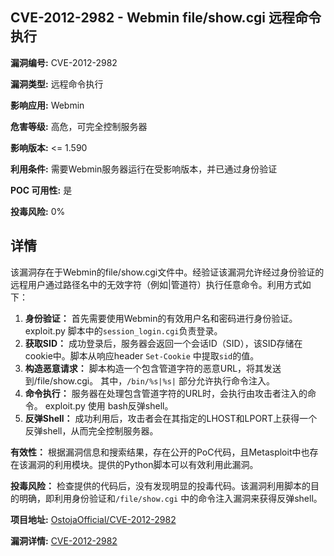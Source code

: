 ## CVE-2012-2982 - Webmin file/show.cgi 远程命令执行

**漏洞编号:** CVE-2012-2982

**漏洞类型:** 远程命令执行

**影响应用:** Webmin

**危害等级:** 高危，可完全控制服务器

**影响版本:** <= 1.590

**利用条件:** 需要Webmin服务器运行在受影响版本，并已通过身份验证

**POC 可用性:** 是

**投毒风险:** 0%

## 详情

该漏洞存在于Webmin的file/show.cgi文件中。经验证该漏洞允许经过身份验证的远程用户通过路径名中的无效字符（例如|管道符）执行任意命令。利用方式如下：

1.  **身份验证：** 首先需要使用Webmin的有效用户名和密码进行身份验证。 exploit.py 脚本中的`session_login.cgi`负责登录。
2.  **获取SID：** 成功登录后，服务器会返回一个会话ID（SID），该SID存储在cookie中。脚本从响应header `Set-Cookie` 中提取`sid`的值。
3.  **构造恶意请求：** 脚本构造一个包含管道字符的恶意URL，将其发送到/file/show.cgi。 其中，`/bin/%s|%s|` 部分允许执行命令注入。
4.  **命令执行：**  服务器在处理包含管道字符的URL时，会执行由攻击者注入的命令。 exploit.py 使用 bash反弹shell。
5.  **反弹Shell：** 成功利用后，攻击者会在其指定的LHOST和LPORT上获得一个反弹shell，从而完全控制服务器。

**有效性：** 根据漏洞信息和搜索结果，存在公开的PoC代码，且Metasploit中也存在该漏洞的利用模块。提供的Python脚本可以有效利用此漏洞。

**投毒风险：** 检查提供的代码后，没有发现明显的投毒代码。该漏洞利用脚本的目的明确，即利用身份验证和`/file/show.cgi` 中的命令注入漏洞来获得反弹shell。


**项目地址:** [OstojaOfficial/CVE-2012-2982](https://github.com/OstojaOfficial/CVE-2012-2982)

**漏洞详情:** [CVE-2012-2982](https://nvd.nist.gov/vuln/detail/CVE-2012-2982)